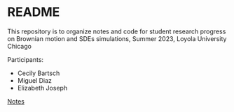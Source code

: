 # README

This repository is to organize notes and code for student research progress on Brownian motion and SDEs simulations, Summer 2023, Loyola University Chicago

Participants:
- Cecily Bartsch
- Miguel Diaz
- Elizabeth Joseph

[Notes](https://www.overleaf.com/read/jfmznkythkwm)

